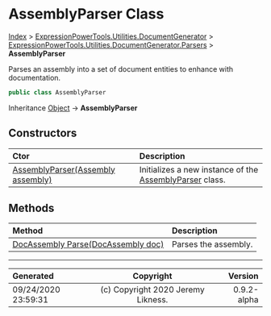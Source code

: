 ﻿# AssemblyParser Class

[Index](../index.md) > [ExpressionPowerTools.Utilities.DocumentGenerator](ExpressionPowerTools.Utilities.DocumentGenerator.a.md) > [ExpressionPowerTools.Utilities.DocumentGenerator.Parsers](ExpressionPowerTools.Utilities.DocumentGenerator.Parsers.n.md) > **AssemblyParser**

Parses an assembly into a set of document entities to enhance with documentation.

```csharp
public class AssemblyParser
```

Inheritance [Object](https://docs.microsoft.com/dotnet/api/system.object) → **AssemblyParser**

## Constructors

| Ctor | Description |
| :-- | :-- |
| [AssemblyParser(Assembly assembly)](ExpressionPowerTools.Utilities.DocumentGenerator.Parsers.AssemblyParser.ctor.md#assemblyparserassembly-assembly) | Initializes a new instance of the [AssemblyParser](ExpressionPowerTools.Utilities.DocumentGenerator.Parsers.AssemblyParser.cs.md) class. |
## Methods

| Method | Description |
| :-- | :-- |
| [DocAssembly Parse(DocAssembly doc)](ExpressionPowerTools.Utilities.DocumentGenerator.Parsers.AssemblyParser.Parse.m.md) | Parses the assembly. |

---

| Generated | Copyright | Version |
| :-- | :-: | --: |
| 09/24/2020 23:59:31 | (c) Copyright 2020 Jeremy Likness. | 0.9.2-alpha |
